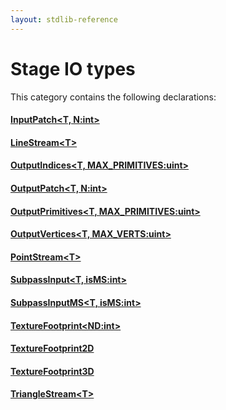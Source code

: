 ```yaml
---
layout: stdlib-reference
---
```

# Stage IO types

This category contains the following declarations:

#### [InputPatch\<T, N:int\>](/stdlib-reference/types/inputpatch-05/index)

#### [LineStream\<T\>](/stdlib-reference/types/linestream-04/index)

#### [OutputIndices\<T, MAX\_PRIMITIVES:uint\>](/stdlib-reference/types/outputindices-06/index)

#### [OutputPatch\<T, N:int\>](/stdlib-reference/types/outputpatch-06/index)

#### [OutputPrimitives\<T, MAX\_PRIMITIVES:uint\>](/stdlib-reference/types/outputprimitives-06/index)

#### [OutputVertices\<T, MAX\_VERTS:uint\>](/stdlib-reference/types/outputvertices-06/index)

#### [PointStream\<T\>](/stdlib-reference/types/pointstream-05/index)

#### [SubpassInput\<T, isMS:int\>](/stdlib-reference/types/subpassinput-07)

#### [SubpassInputMS\<T, isMS:int\>](/stdlib-reference/types/subpassinputms-07cd)

#### [TextureFootprint\<ND:int\>](/stdlib-reference/types/texturefootprint-07/index)

#### [TextureFootprint2D](/stdlib-reference/types/texturefootprint2d-07h)

#### [TextureFootprint3D](/stdlib-reference/types/texturefootprint3d-07h)

#### [TriangleStream\<T\>](/stdlib-reference/types/trianglestream-08/index)

